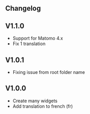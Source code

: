 ## Changelog

## V1.1.0
- Support for Matomo 4.x
- Fix 1 translation

## V1.0.1
- Fixing issue from root folder name

## V1.0.0
- Create many widgets
- Add translation to french (fr)